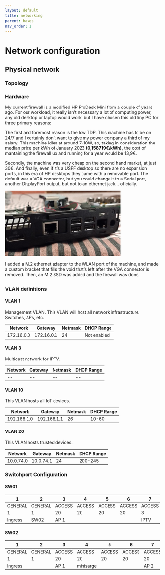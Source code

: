 ```yaml
---
layout: default
title: networking
parent: bases
nav_order: 1
---
```

# Network configuration

## Physical network

### Topology

### Hardware

My current firewall is a modified HP ProDesk Mini from a couple of years ago. For our workload, it really isn’t necessary a lot of computing power, any old desktop or laptop would work, but I have chosen this old tiny PC for three primary reasons:

The first and foremost reason is the low TDP. This machine has to be on 24/7 and I certainly don’t want to give my power company a third of my salary. This machine idles at around 7-10W, so, taking in consideration the median price per kWh of January 2023 **(0,158719€/kWh)**, the cost of mantaining the firewall up and running for a year would be 13,9€.

Secondly, the machine was very cheap on the second hand market, at just 30€. And finally, even if it’s a USFF desktop so there are no expansion ports, in this era of HP desktops they came with a removable port. The default was a VGA connector, but you could change it to a Serial port, another DisplayPort output, but not to an ethernet jack… oficially.

![Firewall modification](/docs/assets/images/firewall/modification.png)

I added a M.2 ethernet adapter to the WLAN port of the machine, and made a custom bracket that fills the void that’s left after the VGA connector is removed. Then, an M.2 SSD was added and the firewall was done.

## 

### VLAN definitions

#### VLAN 1

Management VLAN. This VLAN will host all network infrastructure. Switches, APs, etc.

|Network    |Gateway    |Netmask    |DHCP Range |
|-----------|-----------|-----------|-----------|
|172.16.0.0 |172.16.0.1 |24         |Not enabled|

#### VLAN 3

Multicast network for IPTV.

|Network    |Gateway    |Netmask    |DHCP Range |
|-----------|-----------|-----------|-----------|
|--         |--         |--         |--         |
#### VLAN 10

This VLAN hosts all IoT devices. 

|Network    |Gateway    |Netmask    |DHCP Range |
|-----------|-----------|-----------|-----------|
|192.168.1.0|192.168.1.1|26         |10-60      |

#### VLAN 20

This VLAN hosts trusted devices.

|Network    |Gateway    |Netmask    |DHCP Range |
|-----------|-----------|-----------|-----------|
|10.0.74.0  |10.0.74.1  |24         |200-245    |

### Switchport Configuration

#### SW01
| 1       | 2       | 3      | 4      | 5      | 6      | 7      | 8      | 9      | 10     |
|---------|---------|--------|--------|--------|--------|--------|--------|--------|--------|
| GENERAL | GENERAL | ACCESS | ACCESS | ACCESS | ACCESS | ACCESS | ACCESS | ACCESS | ACCESS |
| 1       | 1       | 20     | 20     | 20     | 20     | 3      | 20     | 20     | 20     |
| Ingress | SW02    | AP 1   |        |        |        | IPTV   |minirex |        |        |

#### SW02
| 1       | 2       | 3      | 4      | 5      | 6      | 7      | 8      | 9      | 10     |
|---------|---------|--------|--------|--------|--------|--------|--------|--------|--------|
| GENERAL | GENERAL | ACCESS | ACCESS | ACCESS | ACCESS | ACCESS | ACCESS | ACCESS | ACCESS |
| 1       | 1       | 20     | 20     | 20     | 20     | 20     | 20     | 20     | 20     |
| Ingress |         | AP 1   |minisarge|       |        | AP 2   | AP 3   |        |        |

